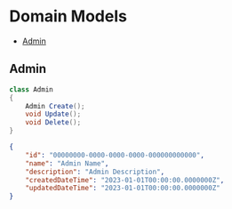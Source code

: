 # Domain Models


- [Admin](#admin)


## Admin

```csharp
class Admin
{
    Admin Create();
    void Update();
    void Delete();
}
```

```json
{
    "id": "00000000-0000-0000-0000-000000000000",
    "name": "Admin Name",
    "description": "Admin Description",
    "createdDateTime": "2023-01-01T00:00:00.0000000Z",
    "updatedDateTime": "2023-01-01T00:00:00.0000000Z"
}
```
